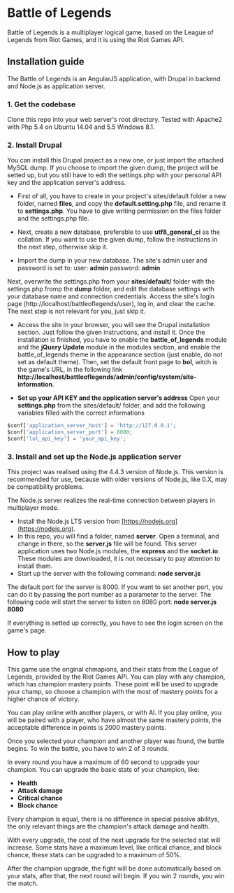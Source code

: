 # Battle of Legends

Battle of Legends is a multiplayer logical game, based on the League of Legends from Riot Games, and it is using the Riot Games API.

## Installation guide

The Battle of Legends is an AngularJS application, with Drupal in backend and Node.js as application server.

### 1. Get the codebase
Clone this repo into your web server's root directory. Tested with Apache2 with Php 5.4 on Ubuntu 14.04 and 5.5 Windows 8.1.

### 2. Install Drupal
You can install this Drupal project as a new one, or just import the attached MySQL dump. If you choose to import the given dump, the project will be setted up, but you still have to edit the settings.php with your personal API key and the application server's address.

* First of all, you have to create in your project's sites/default folder a new folder, named **files**, and copy the **default.setting.php** file, and rename it to **settings.php**. You have to give writing permission on the files folder and the settings.php file.

* Next, create a new database, preferable to use **utf8_general_ci** as the collation. If you want to use the given dump, follow the instructions in the next step, otherwise skip it.

* Import the dump in your new database. The site's admin user and password is set to:
user: **admin**
password: **admin**

Next, overwrite the settings.php from your **sites/default/** folder with the settings.php fromp the **dump** folder, and edit the database settings with your database name and connection credentials. Access the site's login page (http://localhost/battleoflegends/user), log in, and clear the cache. The next step is not relevant for you, just skip it.

* Access the site in your browser, you will see the Drupal installation section. Just follow the given instructions, and install it. Once the installation is finished, you have to enable the **battle_of_legends** module and the **jQuery Update** module in the modules section, and enable the battle_of_legends theme in the appearance section (just enable, do not set as default theme). Then, set the default front page to **bol**, witch is the game's URL, in the following link **http://localhost/battleoflegends/admin/config/system/site-information**.

* **Set up your API KEY and the application server's address**
Open your **settings.php** from the sites/default/ folder, and add the following variables filled with the correct informations
```python
$conf['application_server_host'] = 'http://127.0.0.1';
$conf['application_server_port'] = 8000;
$conf['lol_api_key'] = 'your_api_key';
```

### 3. Install and set up the Node.js application server
This project was realised using the 4.4.3 version of Node.js. This version is recommended for use, because with older versions of Node.js, like 0.X, may be compatibility problems.

The Node.js server realizes the real-time connection between players in multiplayer mode.

* Install the Node.js LTS version from [https://nodejs.org](https://nodejs.org).
* In this repo, you will find a folder, named **server**. Open a terminal, and change in there, so the **server.js** file will be found. This server application uses two Node.js modules, the **express** and the **socket.io**. These modules are downloaded, it is not necessary to pay attention to install them.
* Start up the server with the following command:
**node server.js**

The default port for the server is 8000. If you want to set another port, you can do it by passing the port number as a parameter to the server. The following code will start the server to listen on 8080 port:
**node server.js 8080**

If everything is setted up correctly, you have to see the login screen on the game's page.

## How to play
This game use the original chmapions, and their stats from the League of Legends, provided by the Riot Games API. You can play with any champion, which has champion mastery points. These point will be used to upgrade your champ, so choose a champion with the most of mastery points for a higher chance of victory.

You can play online with another players, or with AI. If you play online, you will be paired with a player, who have almost the same mastery points, the acceptable difference in points is 2000 mastery points.

Once you selected your champion and another player was found, the battle begins. To win the battle, you have to win 2 of 3 rounds.

In every round you have a maximum of 60 second to upgrade your champion. You can upgrade the basic stats of your champion, like:

* **Health**
* **Attack damage**
* **Critical chance**
* **Block chance**

Every champion is equal, there is no difference in special passive abilitys, the only relevant things are the champion's attack damage and health.

With every upgrade, the cost of the next upgrade for the selected stat will increase.
Some stats have a maximum level, like critical chance, and block chance, these stats can be upgraded to a maximum of 50%.

After the champion upgrade, the fight will be done automatically based on your stats, after that, the next round will begin. If you win 2 rounds, you win the match.
